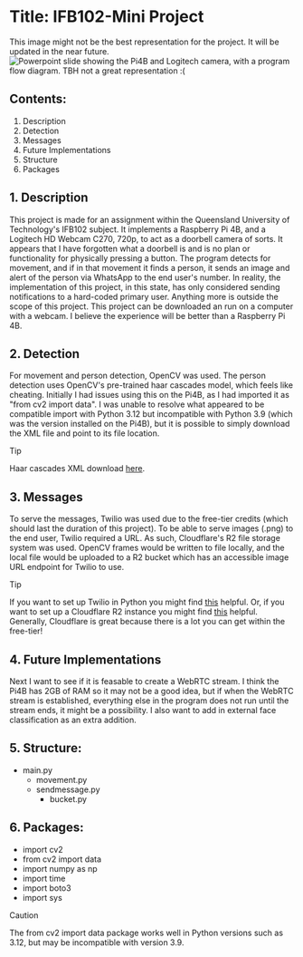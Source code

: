 # Title: IFB102-Mini Project
This image might not be the best representation for the project. It will be updated in the near future.
![Powerpoint slide showing the Pi4B and Logitech camera, with a program flow diagram. TBH not a great representation :(](https://api.llay.au/Detection/Ppt1.png)

## Contents:
1. Description
2. Detection
3. Messages
4. Future Implementations
5. Structure
6. Packages

## 1. Description
This project is made for an assignment within the Queensland University of Technology's IFB102 subject. It implements a Raspberry Pi 4B, and a Logitech HD Webcam C270, 720p, to act as a doorbell camera of sorts. It appears that I have forgotten what a doorbell is and is no plan or functionality for physically pressing a button. The program detects for movement, and if in that movement it finds a person, it sends an image and alert of the person via WhatsApp to the end user's number. In reality, the implementation of this project, in this state, has only considered sending notifications to a hard-coded primary user. Anything more is outside the scope of this project.
This project can be downloaded an run on a computer with a webcam. I believe the experience will be better than a Raspberry Pi 4B.

## 2. Detection
For movement and person detection, OpenCV was used. The person detection uses OpenCV's pre-trained haar cascades model, which feels like cheating.
Initially I had issues using this on the Pi4B, as I had imported it as "from cv2 import data". I was unable to resolve what appeared to be compatible import with 
Python 3.12 but incompatible with Python 3.9 (which was the version installed on the Pi4B), but it is possible to simply download the XML file and point to its file location. 

> [!TIP]
> Haar cascades XML download [here](https://github.com/opencv/opencv/tree/master/data/haarcascades).

## 3. Messages
To serve the messages, Twilio was used due to the free-tier credits (which should last the duration of this project).
To be able to serve images (.png) to the end user, Twilio required a URL. As such, Cloudflare's R2 file storage system was used.
OpenCV frames would be written to file locally, and the local file would be uploaded to a R2 bucket which has an accessible image URL endpoint for Twilio to use. 

> [!TIP]
> If you want to set up Twilio in Python you might find [this](https://www.twilio.com/docs/whatsapp/quickstart/python) helpful.
> Or, if you want to set up a Cloudflare R2 instance you might find [this](https://developers.cloudflare.com/r2/get-started/) helpful.
> Generally, Cloudflare is great because there is a lot you can get within the free-tier!

## 4. Future Implementations
Next I want to see if it is feasable to create a WebRTC stream. I think the Pi4B has 2GB of RAM so it may not be a good idea, but if when the WebRTC stream is established, everything else in the program does not run until the stream ends, it might be a possibility. I also want to add in external face classification as an extra addition.

## 5. Structure:
- main.py
  - movement.py
  - sendmessage.py
    - bucket.py

## 6. Packages:
- import cv2
- from cv2 import data 
- import numpy as np
- import time
- import boto3
- import sys
> [!CAUTION]
> The from cv2 import data package works well in Python versions such as 3.12, but may be incompatible with version 3.9.



